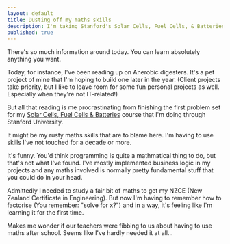 ```yaml
---
layout: default
title: Dusting off my maths skills
description: I'm taking Stanford's Solar Cells, Fuel Cells, & Batteries course and the maths is forcing me to use parts of my brain I've let atrophy
published: true
---
```


There's so much information around today. You can learn absolutely anything you want.

Today, for instance, I've been reading up on Anerobic digesters. It's a pet project of mine that I'm hoping to build one later in the year. (Client projects take priority, but I like to leave room for some fun personal projects as well. Especially when they're not IT-related!)

But all that reading is me procrastinating from finishing the first problem set for my <a href="http://class.stanford.edu/solar/Fall2012" rel="nofollow">Solar Cells, Fuel Cells & Batteries</a> course that I'm doing through Stanford University.

It might be my rusty maths skills that are to blame here. I'm having to use skills I've not touched for a decade or more.

It's funny. You'd think programming is quite a mathmatical thing to do, but that's not what I've found. I've mostly implemented business logic in my projects and any maths involved is normally pretty fundamental stuff that you could do in your head.

Admittedly I needed to study a fair bit of maths to get my NZCE (New Zealand Certificate in Engineering). But now I'm having to remember how to factorise (You remember: "solve for x?") and in a way, it's feeling like I'm learning it for the first time.

Makes me wonder if our teachers were fibbing to us about having to use maths after school. Seems like I've hardly needed it at all...